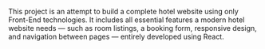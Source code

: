 This project is an attempt to build a complete hotel website using only Front-End technologies.
It includes all essential features a modern hotel website needs — such as room listings, a booking form, responsive design, and navigation between pages — entirely developed using React.
